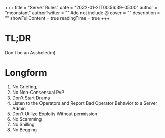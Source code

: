 +++
title = "Server Rules"
date = "2022-01-21T00:56:39-05:00"
author = "mconstant"
authorTwitter = "" #do not include @
cover = ""
description = ""
showFullContent = true
readingTime = true
+++
# TL;DR
Don't be an Asshole(tm)

# Longform
1. No Griefing,
2. No Non-Consensual PvP
3. Don't Start Drama
4. Listen to the Operators and Report Bad Operator Behavior to a Server Admin
5. Don't Utilize Exploits Without permission
6. No Scamming
7. No Shilling
8. No Begging